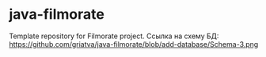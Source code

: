 # java-filmorate
Template repository for Filmorate project.
Ссылка на схему БД: https://github.com/griatva/java-filmorate/blob/add-database/Schema-3.png